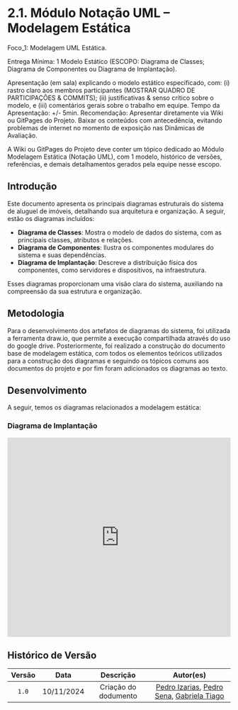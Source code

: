 # 2.1. Módulo Notação UML – Modelagem Estática

Foco_1: Modelagem UML Estática.

Entrega Mínima: 1 Modelo Estático (ESCOPO: Diagrama de Classes; Diagrama de Componentes ou Diagrama de Implantação).

Apresentação (em sala) explicando o modelo estático especificado, com: (i) rastro claro aos membros participantes (MOSTRAR QUADRO DE PARTICIPAÇÕES & COMMITS); (ii) justificativas & senso crítico sobre o modelo, e (iii) comentários gerais sobre o trabalho em equipe. Tempo da Apresentação: +/- 5min. Recomendação: Apresentar diretamente via Wiki ou GitPages do Projeto. Baixar os conteúdos com antecedência, evitando problemas de internet no momento de exposição nas Dinâmicas de Avaliação.

A Wiki ou GitPages do Projeto deve conter um tópico dedicado ao Módulo Modelagem Estática (Notação UML), com 1 modelo, histórico de versões, referências, e demais detalhamentos gerados pela equipe nesse escopo.

## Introdução

Este documento apresenta os principais diagramas estruturais do sistema de aluguel de imóveis, detalhando sua arquitetura e organização. A seguir, estão os diagramas incluídos:

- **Diagrama de Classes**: Mostra o modelo de dados do sistema, com as principais classes, atributos e relações.
- **Diagrama de Componentes**: Ilustra os componentes modulares do sistema e suas dependências.
- **Diagrama de Implantação**: Descreve a distribuição física dos componentes, como servidores e dispositivos, na infraestrutura.

Esses diagramas proporcionam uma visão clara do sistema, auxiliando na compreensão da sua estrutura e organização.

## Metodologia

Para o desenvolvimento dos artefatos de diagramas do sistema, foi utilizada a ferramenta draw.io, que permite a execução compartilhada através do uso do google drive. Posteriormente, foi realizado a construção do documento base de modelagem estática, com todos os elementos teóricos utilizados para a construção dos diagramas e seguindo os tópicos comuns aos documentos do projeto e por fim foram adicionados os diagramas ao texto.

## Desenvolvimento
A seguir, temos os diagramas relacionados a modelagem estática:

### Diagrama de Implantação


<iframe frameborder="0" style="width:100%;height:450px;" src="https://viewer.diagrams.net/?tags=%7B%7D&lightbox=1&highlight=0000ff&layers=1&nav=1&title=diagrama-implantacao.drawio#Uhttps%3A%2F%2Fdrive.google.com%2Fuc%3Fid%3D11k3OquAOitmSmi14AVsTI4WgEeRXGoEz%26export%3Ddownload"></iframe>

## Histórico de Versão

| Versão |    Data    |         Descrição          |  Autor(es)  |
| :----: | :--------: | :------------------------: | :---------: |
| `1.0`  | 10/11/2024 | Criação do dodumento | [Pedro Izarias](https://github.com/Izarias), [Pedro Sena](https://github.com/pedroyen21), [Gabriela Tiago](https://github.com/GabrielaTiago) |
